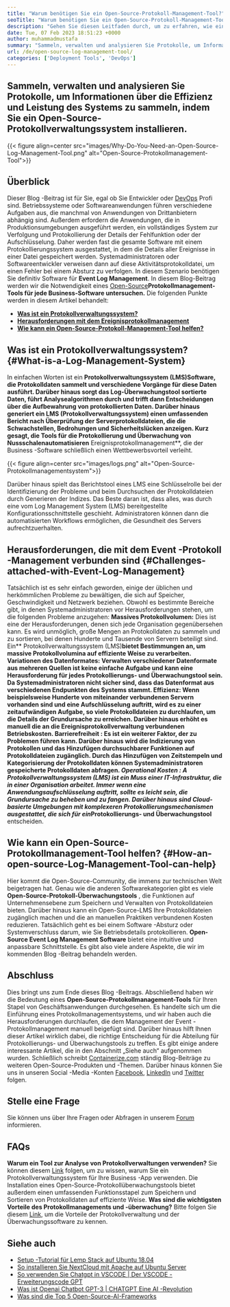 ```yaml
---
title: "Warum benötigen Sie ein Open-Source-Protokoll-Management-Tool?" 
seoTitle: "Warum benötigen Sie ein Open-Source-Protokoll-Management-Tool?" 
description: "Gehen Sie diesen Leitfaden durch, um zu erfahren, wie ein Open-Source-Protokollmanagement-Tool Ihnen bei der Protokollsammlung und Verwaltung Ihrer Unternehmenssoftware zugute kommen kann." 
date: Tue, 07 Feb 2023 18:51:23 +0000
author: muhammadmustafa
summary: "Sammeln, verwalten und analysieren Sie Protokolle, um Informationen über die Effizienz und Leistung des Systems zu sammeln, indem Sie ein Open-Source-Protokollverwaltungssystem installieren." 
url: /de/open-source-log-management-tool/
categories: ['Deployment Tools', 'DevOps']
---
```


## Sammeln, verwalten und analysieren Sie Protokolle, um Informationen über die Effizienz und Leistung des Systems zu sammeln, indem Sie ein Open-Source-Protokollverwaltungssystem installieren.

{{< figure align=center src="images/Why-Do-You-Need-an-Open-Source-Log-Management-Tool.png" alt="Open-Source-Protokollmanagement-Tool">}}


## Überblick
Dieser Blog -Beitrag ist für Sie, egal ob Sie Entwickler oder [DevOps][1] Profi sind. Betriebssysteme oder Softwareanwendungen führen verschiedene Aufgaben aus, die manchmal von Anwendungen von Drittanbietern abhängig sind. Außerdem erfordern die Anwendungen, die in Produktionsumgebungen ausgeführt werden, ein vollständiges System zur Verfolgung und Protokollierung der Details der Fehlfunktion oder der Aufschlüsselung. Daher werden fast die gesamte Software mit einem Protokollierungssystem ausgestattet, in dem die Details aller Ereignisse in einer Datei gespeichert werden. Systemadministratoren oder Softwareentwickler verweisen dann auf diese Aktivitätsprotokolldatei, um einen Fehler bei einem Absturz zu verfolgen. In diesem Szenario benötigen Sie definitiv Software für **Event Log Management**. In diesem Blog-Beitrag werden wir die Notwendigkeit eines [Open-Source][2]**Protokollmanagement-Tools für jede Business-Software untersuchen.** 
Die folgenden Punkte werden in diesem Artikel behandelt:
* [ **Was ist ein Protokollverwaltungssystem?** ][3]
* [ **Herausforderungen mit dem Ereignisprotokollmanagement** ][4]
* **[Wie kann ein Open-Source-Protokoll-Management-Tool helfen?][5]** 

## Was ist ein Protokollverwaltungssystem? {#What-is-a-Log-Management-System}

In einfachen Worten ist ein **Protokollverwaltungssystem (LMS)**Software, die Protokolldaten sammelt und verschiedene Vorgänge für diese Daten ausführt. Darüber hinaus sorgt das **Log-Überwachungstool** sortierte Daten, führt Analysealgorithmen durch und trifft dann Entscheidungen über die Aufbewahrung von protokollierten Daten. Darüber hinaus generiert ein **LMS (Protokollverwaltungssystem)** einen umfassenden Bericht nach Überprüfung der Serverprotokolldateien, die die Schwachstellen, Bedrohungen und Sicherheitslücken anzeigen. Kurz gesagt, die Tools für die Protokollierung und Überwachung von Nussschalen**automatisieren** Ereignisprotokollmanagement**, die der Business -Software schließlich einen Wettbewerbsvorteil verleiht.

{{< figure align=center src="images/logs.png" alt="Open-Source-Protokollmanagementsystem">}}

Darüber hinaus spielt das Berichtstool eines LMS eine Schlüsselrolle bei der Identifizierung der Probleme und beim Durchsuchen der Protokolldateien durch Generieren der Indizes. Das Beste daran ist, dass alles, was durch eine vom Log Management System (LMS) bereitgestellte Konfigurationsschnittstelle geschieht. Administratoren können dann die automatisierten Workflows ermöglichen, die Gesundheit des Servers aufrechtzuerhalten.

## Herausforderungen, die mit dem Event -Protokoll -Management verbunden sind {#Challenges-attached-with-Event-Log-Management}

Tatsächlich ist es sehr einfach geworden, einige der üblichen und herkömmlichen Probleme zu bewältigen, die sich auf Speicher, Geschwindigkeit und Netzwerk beziehen. Obwohl es bestimmte Bereiche gibt, in denen Systemadministratoren vor Herausforderungen stehen, um die folgenden Probleme anzugehen:
**Massives Protokollvolumen:** Dies ist eine der Herausforderungen, denen sich jede Organisation gegenübersehen kann. Es wird unmöglich, große Mengen an Protokolldaten zu sammeln und zu sortieren, bei denen Hunderte und Tausende von Servern beteiligt sind. Ein** Protokollverwaltungssystem (LMS)**bietet Bestimmungen an, um massive Protokollvolumina auf effiziente Weise zu verarbeiten.
**Variationen des Datenformates:**  Verwalten verschiedener Datenformate aus mehreren Quellen ist keine einfache Aufgabe und kann eine Herausforderung für jedes Protokollierungs- und Überwachungstool sein. Da Systemadministratoren nicht sicher sind, dass das Datenformat aus verschiedenen Endpunkten des Systems stammt.
**Effizienz:**  Wenn beispielsweise Hunderte von miteinander verbundenen Servern vorhanden sind und eine Aufschlüsselung auftritt, wird es zu einer zeitaufwändigen Aufgabe, so viele Protokolldateien zu durchlaufen, um die Details der Grundursache zu erreichen. Darüber hinaus erhöht es manuell die an die Ereignisprotokollverwaltung verbundenen Betriebskosten.
**Barrierefreiheit** : Es ist ein weiterer Faktor, der zu Problemen führen kann. Darüber hinaus wird die Indizierung von Protokollen und das Hinzufügen durchsuchbarer Funktionen auf Protokolldateien zugänglich. Durch das Hinzufügen von Zeitstempeln und Kategorisierung der Protokolldaten können Systemadministratoren gespeicherte Protokolldaten abfragen.
**Operational* ***Kosten** : A **Protokollverwaltungssystem (LMS)** ist ein Muss einer IT-Infrastruktur, die in einer Organisation arbeitet. Immer wenn eine Anwendungsaufschlüsselung auftritt, sollte es leicht sein, die Grundursache zu beheben und zu fangen. Darüber hinaus sind Cloud-basierte Umgebungen mit komplexeren Protokollierungsmechanismen ausgestattet, die sich für ein**Protokollierungs- und Überwachungstool** entscheiden.

## Wie kann ein Open-Source-Protokollmanagement-Tool helfen? {#How-an-open-source-Log-Management-Tool-can-help}

Hier kommt die Open-Source-Community, die immens zur technischen Welt beigetragen hat. Genau wie die anderen Softwarekategorien gibt es viele **Open-Source-Protokoll-Überwachungstools** , die Funktionen auf Unternehmensebene zum Speichern und Verwalten von Protokolldateien bieten. Darüber hinaus kann ein Open-Source-LMS Ihre Protokolldateien zugänglich machen und die an manuellen Praktiken verbundenen Kosten reduzieren.
Tatsächlich geht es bei einem Software -Absturz oder Systemverschluss darum, wie Sie Betriebsdetails protokollieren. **Open-Source Event Log Management Software** bietet eine intuitive und anpassbare Schnittstelle. Es gibt also viele andere Aspekte, die wir im kommenden Blog -Beitrag behandeln werden.

## Abschluss
Dies bringt uns zum Ende dieses Blog -Beitrags. Abschließend haben wir die Bedeutung eines **Open-Source-Protokollmanagement-Tools** für Ihren Stapel von Geschäftsanwendungen durchgesehen. Es handelte sich um die Einführung eines Protokollmanagementsystems, und wir haben auch die Herausforderungen durchlaufen, die dem Management der Event -Protokollmanagement manuell beigefügt sind. Darüber hinaus hilft Ihnen dieser Artikel wirklich dabei, die richtige Entscheidung für die Abteilung für Protokollierungs- und Überwachungstools zu treffen. Es gibt einige andere interessante Artikel, die in den Abschnitt „Siehe auch“ aufgenommen wurden.
Schließlich schreibt [Containerize.com][6] ständig Blog-Beiträge zu weiteren Open-Source-Produkten und -Themen. Darüber hinaus können Sie uns in unseren Social -Media -Konten [Facebook][7], [LinkedIn][8] und [Twitter][9] folgen.

## Stelle eine Frage
Sie können uns über Ihre Fragen oder Abfragen in unserem [Forum][10] informieren.

## FAQs
**Warum ein Tool zur Analyse von Protokollverwaltungen verwenden?** 
Sie können diesem [Link][3] folgen, um zu wissen, warum Sie ein Protokollverwaltungssystem für Ihre Business -App verwenden. Die Installation eines Open-Source-Protokollüberwachungstools bietet außerdem einen umfassenden Funktionsstapel zum Speichern und Sortieren von Protokolldaten auf effiziente Weise.
**Was sind die wichtigsten Vorteile des Protokollmanagements und -überwachung?** 
Bitte folgen Sie diesem [Link][5], um die Vorteile der Protokollverwaltung und der Überwachungssoftware zu kennen.

## Siehe auch
  * [Setup -Tutorial für Lemp Stack auf Ubuntu 18.04][11]
  * [So installieren Sie NextCloud mit Apache auf Ubuntu Server][12]
  * [So verwenden Sie Chatgpt in VSCODE | Der VSCODE -Erweiterungscode GPT][13]
  * [Was ist Openai Chatbot GPT-3 | CHATGPT Eine AI -Revolution][14]
  * [Was sind die Top 5 Open-Source-AI-Frameworks][15]



 [1]: https://products.containerize.com/devops/
 [2]: https://products.containerize.com/
 [3]: #What-is-a-Log-Management-System
 [4]: #Challenges-attached-with-Event-Log-Management
 [5]: #How-an-open-source-Log-Management-Tool-can-help
 [6]: https://www.containerize.com/
 [7]: https://web.facebook.com/containerize
 [8]: https://www.linkedin.com/company/containerize/
 [9]: https://twitter.com/containerize_co
 [10]: https://forum.containerize.com/
 [11]: https://blog.containerize.com/web-server-solution-stack/setup-tutorial-for-lemp-stack-on-ubuntu-18-04/
 [12]: https://blog.containerize.com/backup-and-sync-software/how-to-install-nextcloud-with-apache-on-ubuntu-server/
 [13]: https://blog.containerize.com/artificial-intelligence/how-to-use-chatgpt-in-vscode-the-vscode-extension-codegpt/
 [14]: https://blog.containerize.com/artificial-intelligence/what-is-openai-chatbot-gpt-3-chatgpt-an-ai-revolution/
 [15]: https://blog.containerize.com/artificial-intelligence/top-5-open-source-ai-frameworks/
